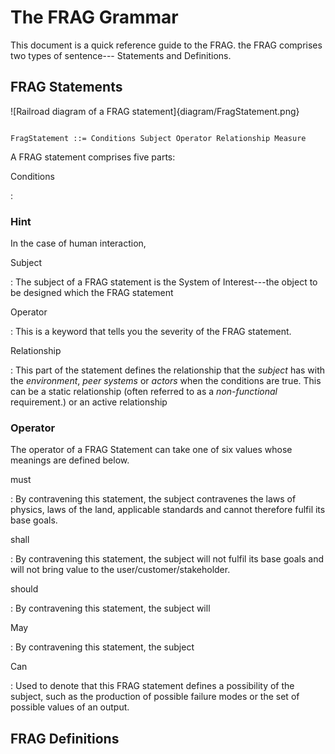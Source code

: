 The FRAG Grammar
================

This document is a quick reference guide to the FRAG. the FRAG comprises two types of sentence--- Statements and Definitions.

FRAG Statements
---------------


![Railroad diagram of a FRAG statement]{diagram/FragStatement.png}

``` EBNF

FragStatement ::= Conditions Subject Operator Relationship Measure

```

A FRAG statement comprises five parts:

Conditions

  : 

### Hint

In the case of human interaction, 

Subject

  : The subject of a FRAG statement is the System of Interest---the object to be designed which the FRAG statement 

Operator

  : This is a keyword that tells you the severity of the FRAG statement.

Relationship

  : This part of the statement defines the relationship that the *subject* has with the *environment*, *peer systems* or *actors* when the conditions are true. This can be a static relationship (often referred to as a *non-functional* requirement.) or an active relationship



### Operator

The operator of a FRAG Statement can take one of six values whose meanings are defined below.

must

  : By contravening this statement, the subject contravenes the laws of physics, laws of the land, applicable standards and cannot therefore fulfil its base goals.

shall

  : By contravening this statement, the subject will not fulfil its base goals and will not bring value to the user/customer/stakeholder.

should

  : By contravening this statement, the subject will 

May

  : By contravening this statement, the subject 

Can

  : Used to denote that this FRAG statement defines a possibility of the subject, such as the production of possible failure modes or the set of possible values of an output.


FRAG Definitions
----------------